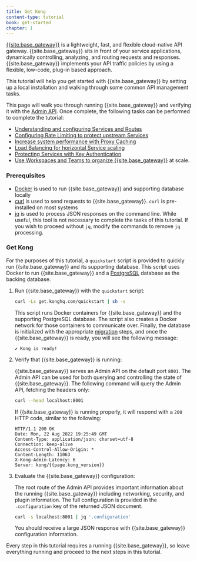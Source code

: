 ```yaml
---
title: Get Kong
content-type: tutorial
book: get-started
chapter: 1
---
```


[{{site.base_gateway}}](/gateway/latest/) is a lightweight, fast, and flexible cloud-native API gateway. 
{{site.base_gateway}} sits in front of your service applications, dynamically controlling, analyzing, and 
routing requests and responses. {{site.base_gateway}} implements your API traffic policies 
by using a flexible, low-code, plug-in based approach. 

This tutorial will help you get started with {{site.base_gateway}} by setting up a local installation
and walking through some common API management tasks. 

This page will walk you through running {{site.base_gateway}} and verifying it with the
[Admin API](/gateway/latest/admin-api). Once complete, the following tasks 
can be performed to complete the tutorial:

* [Understanding and configuring Services and Routes](/gateway/latest/get-started/configure-services-and-routes)
* [Configuring Rate Limiting to protect upstream Services](/gateway/latest/get-started/configure-ratelimiting)
* [Increase system performance with Proxy Caching](/gateway/latest/get-started/proxy-caching)
* [Load Balancing for horizontal Service scaling](/gateway/latest/get-started/load-balancing)
* [Protecting Services with Key Authentication](/gateway/latest/get-started/protect-services)
* [Use Workspaces and Teams to organize {{site.base_gateway}}](/gateway/latest/get-started/manage-teams) at scale.

### Prerequisites

* [Docker](https://docs.docker.com/get-docker/) is used to run {{site.base_gateway}} and supporting database locally
* [curl](https://curl.se/) is used to send requests to {{site.base_gateway}}. `curl` is pre-installed on most systems
* [jq](https://stedolan.github.io/jq/) is used to process JSON responses on the command line. While useful, this tool is 
not necessary to complete the tasks of this tutorial. If you wish to proceed without `jq`, modify the commands to
remove `jq` processing.

### Get Kong

For the purposes of this tutorial, a `quickstart` script is provided to quickly run {{site.base_gateway}} and its supporting database.
This script uses Docker to run {{site.base_gateway}} and a [PostgreSQL](https://www.postgresql.org/) database as the backing database.

1. Run {{site.base_gateway}} with the `quickstart` script:

   ```sh
   curl -Ls get.konghq.com/quickstart | sh -s
   ```

   This script runs Docker containers for {{site.base_gateway}} and the supporting PostgreSQL database.
   The script also creates a Docker network for those containers to communicate over. Finally, the database is 
   initialized with the appropriate [migration](/gateway/latest/reference/cli/#kong-migrations) steps, 
   and once the {{site.base_gateway}} is ready, you will see the following message:

   ```text
   ✔ Kong is ready!
   ```

1. Verify that {{site.base_gateway}} is running:

   {{site.base_gateway}} serves an Admin API on the default port `8001`. The Admin API can be used for
   both querying and controlling the state of {{site.base_gateway}}. The following command
   will query the Admin API, fetching the headers only:

   ```sh
   curl --head localhost:8001
   ```

   If {{site.base_gateway}} is running properly, it will respond with a `200` HTTP code, similar to the following: 

   ```text
   HTTP/1.1 200 OK
   Date: Mon, 22 Aug 2022 19:25:49 GMT
   Content-Type: application/json; charset=utf-8
   Connection: keep-alive
   Access-Control-Allow-Origin: *
   Content-Length: 11063
   X-Kong-Admin-Latency: 6
   Server: kong/{{page.kong_version}}
   ```

1. Evaluate the {{site.base_gateway}} configuration:

   The root route of the Admin API provides important information about the running 
   {{site.base_gateway}} including networking, security, and plugin information. The full 
   configuration is provided in the `.configuration` key of the returned JSON document.

   ```sh
   curl -s localhost:8001 | jq '.configuration'
   ```

   You should receive a large JSON response with {{site.base_gateway}} configuration information.


Every step in this tutorial requires a running {{site.base_gateway}}, so leave
everything running and proceed to the next steps in this tutorial.

